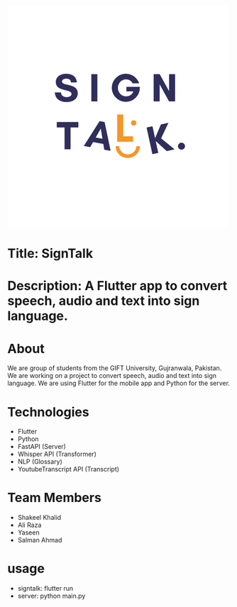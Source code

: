 ![alt text](signtalk/assets/images/1.png)
# Title: SignTalk
# Description: A Flutter app to convert speech, audio and text into sign language.

# About
We are group of students from the GIFT University, Gujranwala, Pakistan.
We are working on a project to convert speech, audio and text into sign language.
We are using Flutter for the mobile app and Python for the server.

# Technologies
- Flutter
- Python
- FastAPI (Server)
- Whisper API (Transformer)
- NLP (Glossary)
- YoutubeTranscript API (Transcript)

# Team Members
- Shakeel Khalid
- Ali Raza
- Yaseen
- Salman Ahmad

# usage
- signtalk: flutter run
- server: python main.py